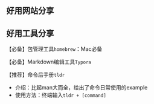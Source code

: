 
## 好用网站分享

## 好用工具分享

【必备】包管理工具`homebrew`：Mac必备

【必备】Markdown编辑工具`Typora`

【推荐】命令后手册`tldr`

- 介绍：比起man大而全，给出了命令日常使用的example
- 使用方法：终端输入`tldr + [command]`
